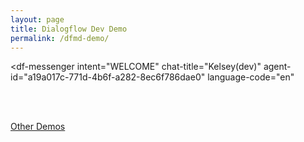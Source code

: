 ```yaml
---
layout: page
title: Dialogflow Dev Demo
permalink: /dfmd-demo/
---
```


<script src="https://www.gstatic.com/dialogflow-console/fast/messenger/bootstrap.js?v=1"></script>
<df-messenger
  intent="WELCOME"
  chat-title="Kelsey(dev)"
  agent-id="a19a017c-771d-4b6f-a282-8ec6f786dae0"
  language-code="en"
></df-messenger>


<br /><br />

[Other Demos](/kelsey/demo/)